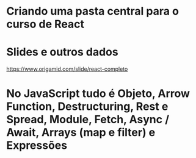 
# Criando uma pasta central para o curso de React

# Slides e outros dados
https://www.origamid.com/slide/react-completo

# No JavaScript tudo é Objeto, Arrow Function, Destructuring, Rest e Spread, Module, Fetch, Async / Await, Arrays (map e filter) e Expressões
